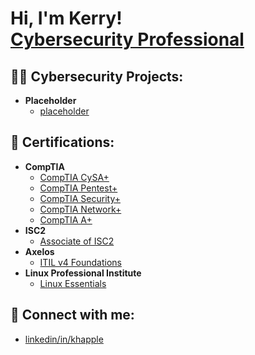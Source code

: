 <!--
**khapple/khapple** is a ✨ _special_ ✨ repository because its `README.md` (this file) appears on your GitHub profile.
-->

<h1>Hi, I'm Kerry! <br/><a href="https://www.linkedin.com/in/khapple">Cybersecurity Professional</a></h1>

<h2>👨‍💻 Cybersecurity Projects:</h2>

- <b>Placeholder</b>
  - [placeholder](https://github.com/khapple/)

<h2>📃 Certifications:</h2>

- <b>CompTIA</b>
  - [CompTIA CySA+](https://drive.google.com/file/d/1vUEJPaAI5GaFr4msYSkFg9MjDlMShtPa/view?usp=share_link)
  - [CompTIA Pentest+](https://drive.google.com/file/d/1Mn6LK3nnNb3O-B-L7P5geKbjrx10YrNl/view?usp=share_link)
  - [CompTIA Security+](https://drive.google.com/file/d/1mia7S592NjBKFcRszrfnbnRdfRXF0p5p/view?usp=share_link)
  - [CompTIA Network+](https://drive.google.com/file/d/1XW3ziSkfMdQ6tOF5TzDEtjJudu-YrrPs/view?usp=share_link)
  - [CompTIA A+](https://drive.google.com/file/d/1OQvpoa5VUd0FyBMN7YoHiWgSZvIGAyHb/view?usp=share_link)
- <b>ISC2</b>
  - [Associate of ISC2](https://www.credly.com/earner/earned/badge/57aa617a-94fc-4c13-8a5b-32eebbb255c6)
- <b>Axelos</b>
  - [ITIL v4 Foundations](https://drive.google.com/file/d/1T-QATsUucl-ma4_ZgkkSUkrZtgy1FWA4/view?usp=share_link)
- <b>Linux Professional Institute</b>
  - [Linux Essentials](https://drive.google.com/file/d/1obqPbvf3woXs9AQ1G_PFZu9Vbdm6pHpL/view?usp=share_link)


<h2> 🤳 Connect with me:</h2>

- [linkedin/in/khapple](https://linkedin.com/in/khapple)
